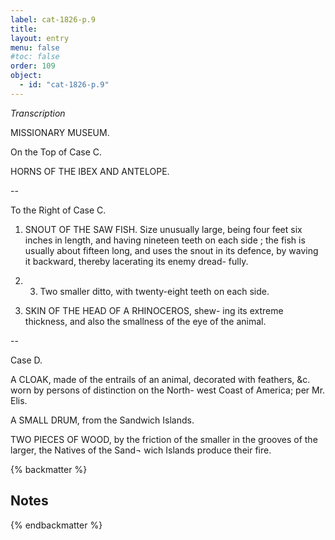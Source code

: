 ```yaml
---
label: cat-1826-p.9
title: 
layout: entry
menu: false
#toc: false
order: 109
object:
  - id: "cat-1826-p.9"
---
```


*Transcription*

MISSIONARY MUSEUM.

On the Top of Case C.

HORNS OF THE IBEX AND ANTELOPE.

--

To the Right of Case C.

1. SNOUT OF THE SAW FISH.
Size unusually large, being four feet six inches in length,
and having nineteen teeth on each side ; the fish is usually
about fifteen long, and uses the snout in its defence, by
waving it backward, thereby lacerating its enemy dread-
fully.

2. 3. Two smaller ditto, with twenty-eight teeth on each side.

4. SKIN OF THE HEAD OF A RHINOCEROS, shew-
ing its extreme thickness, and also the smallness of
the eye of the animal.

--

Case D.

A CLOAK, made of the entrails of an animal, decorated
with feathers, &c. worn by persons of distinction on
the North- west Coast of America; per Mr. Elis.

A SMALL DRUM, from the Sandwich Islands.

TWO PIECES OF WOOD, by the friction of the smaller
in the grooves of the larger, the Natives of the Sand¬
wich Islands produce their fire.

{% backmatter %}

## Notes

{% endbackmatter %}
